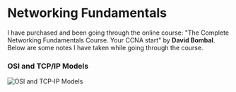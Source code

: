# Networking Fundamentals

I have purchased and been going through the online course: "The Complete Networking Fundamentals Course. Your CCNA start" by **David Bombal**. Below are some notes I have taken while going through the course.

### OSI and TCP/IP Models

![OSI and TCP-IP Models](https://github.com/SartJ/Networking-Fundamentals/assets/30133488/f179138e-94e2-4cbb-a421-e4bcb8f838c8)
